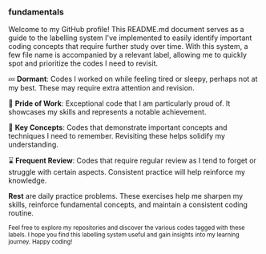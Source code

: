 ### fundamentals
Welcome to my GitHub profile! This README.md document serves as a guide to the labelling system I've implemented to easily identify important coding concepts that require further study over time. With this system, a few file name is accompanied by a relevant label, allowing me to quickly spot and prioritize the codes I need to revisit.

💤 **Dormant**:
Codes I worked on while feeling tired or sleepy, perhaps not at my best. These may require extra attention and revision.

🫵 **Pride of Work**:
Exceptional code that I am particularly proud of. It showcases my skills and represents a notable achievement.

🦖 **Key Concepts**:
Codes that demonstrate important concepts and techniques I need to remember. Revisiting these helps solidify my understanding.

⌛ **Frequent Review**:
Codes that require regular review as I tend to forget or struggle with certain aspects. Consistent practice will help reinforce my knowledge.

**Rest** are daily practice problems. These exercises help me sharpen my skills, reinforce fundamental concepts, and maintain a consistent coding routine.

<sub>Feel free to explore my repositories and discover the various codes tagged with these labels. I hope you find this labelling system useful and gain insights into my learning journey. Happy coding!</sub>
